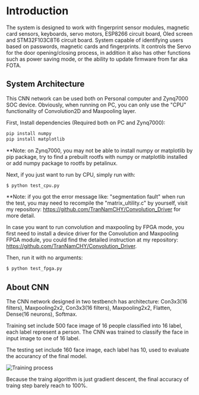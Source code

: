 # Introduction
The system is designed to work with fingerprint sensor modules, magnetic card sensors, keyboards, servo motors,
ESP8266 circuit board, Oled screen and STM32F103C8T6 circuit board. System capable of identifying users based 
on passwords, magnetic cards and fingerprints. It controls the Servo for the door opening/closing process, in 
addition it also has other functions such as power saving mode, or the ability to update firmware from far aka FOTA. 

## System Architecture
This CNN network can be used both on Personal computer and Zynq7000 SOC device. Obviously, when running on PC, you can only use the "CPU"
functionality of Convolution2D and Maxpooling layer.

First, Install dependencies (Required both on PC and Zynq7000):

```bash
pip install numpy
pip install matplotlib
```
**Note: on Zynq7000, you may not be able to install numpy or matplotlib by pip package, try to find a prebuilt rootfs with numpy or matplotlib 
installed or add numpy package to rootfs by petalinux.

Next, if you just want to run by CPU, simply run with:

```bash
$ python test_cpu.py
```
**Note: if you got the error message like: "segmentation fault" when run the test, you may need to recompile the "matrix_ultility.c" by yourself, visit
my repository: https://github.com/TranNamCHY/Convolution_Driver for more detail.

In case you want to run convolution and maxpooling by FPGA mode, you first need to install a device driver for the Convolution and Maxpooling FPGA module, 
you could find the detailed instruction at my repository: https://github.com/TranNamCHY/Convolution_Driver.

Then, run it with no arguments:

```bash
$ python test_fpga.py
```



## About CNN

The CNN network designed in two testbench has architecture: Con3x3(16 filters), Maxpooling2x2, Con3x3(16 filters), Maxpooling2x2, Flatten, Dense(16 neurons), Softmax.

Training set include 500 face image of 16 people classified into 16 label, each label represent a person. The CNN was trained to classify the face in input image to one of 16 label.

The testing set include 160 face image, each label has 10, used to evaluate the accurancy of the final model.

![Training process](./traing.png)

Because the traing algorithm is just gradient descent, the final accuracy of traing step barely reach to 100%. 
